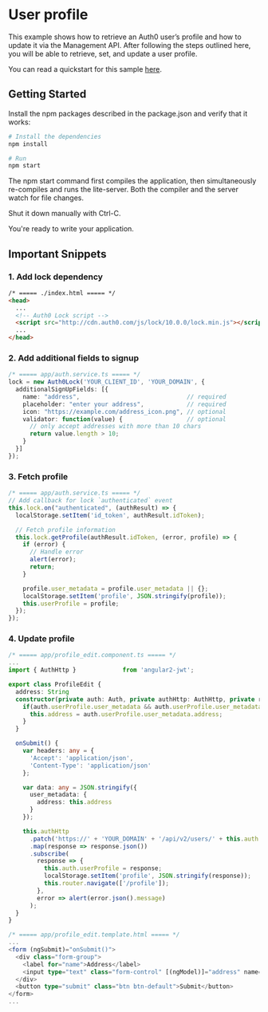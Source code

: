 # User profile

This example shows how to retrieve an Auth0 user’s profile and how to update it via the Management API. After following the steps outlined here, you will be able to retrieve, set, and update a user profile.

You can read a quickstart for this sample [here](https://auth0.com/docs/quickstart/spa/angular2/04-user-profile). 

## Getting Started

Install the npm packages described in the package.json and verify that it works:

```bash
# Install the dependencies
npm install

# Run
npm start
```

The npm start command first compiles the application, then simultaneously re-compiles and runs the lite-server. Both the compiler and the server watch for file changes.

Shut it down manually with Ctrl-C.

You're ready to write your application.

## Important Snippets

### 1. Add lock dependency

```html
/* ===== ./index.html ===== */
<head>
  ...
  <!-- Auth0 Lock script -->
  <script src="http://cdn.auth0.com/js/lock/10.0.0/lock.min.js"></script>
  ...
</head>
```

### 2. Add additional fields to signup

```typescript
/* ===== app/auth.service.ts ===== */
lock = new Auth0Lock('YOUR_CLIENT_ID', 'YOUR_DOMAIN', {
  additionalSignUpFields: [{
    name: "address",                              // required
    placeholder: "enter your address",            // required
    icon: "https://example.com/address_icon.png", // optional
    validator: function(value) {                  // optional
      // only accept addresses with more than 10 chars
      return value.length > 10;
    }
  }]
});
```

### 3. Fetch profile

```typescript
/* ===== app/auth.service.ts ===== */
// Add callback for lock `authenticated` event
this.lock.on("authenticated", (authResult) => {
  localStorage.setItem('id_token', authResult.idToken);

  // Fetch profile information
  this.lock.getProfile(authResult.idToken, (error, profile) => {
    if (error) {
      // Handle error
      alert(error);
      return;
    }

    profile.user_metadata = profile.user_metadata || {};
    localStorage.setItem('profile', JSON.stringify(profile));
    this.userProfile = profile;
  });
});
``` 

### 4. Update profile

```typescript
/* ===== app/profile_edit.component.ts ===== */
...
import { AuthHttp }             from 'angular2-jwt';

export class ProfileEdit {
  address: String
  constructor(private auth: Auth, private authHttp: AuthHttp, private router: Router) {
    if(auth.userProfile.user_metadata && auth.userProfile.user_metadata.address){
      this.address = auth.userProfile.user_metadata.address;
    }
  }

  onSubmit() {
    var headers: any = {
      'Accept': 'application/json',
      'Content-Type': 'application/json'
    };

    var data: any = JSON.stringify({
      user_metadata: {
        address: this.address
      }
    });

    this.authHttp
      .patch('https://' + 'YOUR_DOMAIN' + '/api/v2/users/' + this.auth.userProfile.user_id, data, {headers: headers})
      .map(response => response.json())
      .subscribe(
        response => {
          this.auth.userProfile = response;
          localStorage.setItem('profile', JSON.stringify(response));
          this.router.navigate(['/profile']);
        },
        error => alert(error.json().message)
      );
  }
}

/* ===== app/profile_edit.template.html ===== */
...
<form (ngSubmit)="onSubmit()">
  <div class="form-group">
    <label for="name">Address</label>
    <input type="text" class="form-control" [(ngModel)]="address" name="address" placeholder="Enter address">
  </div>
  <button type="submit" class="btn btn-default">Submit</button>
</form>
...
```